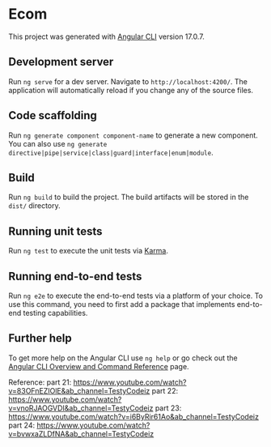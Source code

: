 # Ecom

This project was generated with [Angular CLI](https://github.com/angular/angular-cli) version 17.0.7.

## Development server

Run `ng serve` for a dev server. Navigate to `http://localhost:4200/`. The application will automatically reload if you change any of the source files.

## Code scaffolding

Run `ng generate component component-name` to generate a new component. You can also use `ng generate directive|pipe|service|class|guard|interface|enum|module`.

## Build

Run `ng build` to build the project. The build artifacts will be stored in the `dist/` directory.

## Running unit tests

Run `ng test` to execute the unit tests via [Karma](https://karma-runner.github.io).

## Running end-to-end tests

Run `ng e2e` to execute the end-to-end tests via a platform of your choice. To use this command, you need to first add a package that implements end-to-end testing capabilities.

## Further help

To get more help on the Angular CLI use `ng help` or go check out the [Angular CLI Overview and Command Reference](https://angular.io/cli) page.


Reference:
part 21: https://www.youtube.com/watch?v=83OFnEZIOlE&ab_channel=TestyCodeiz
part 22: https://www.youtube.com/watch?v=vnoRJAOGVDI&ab_channel=TestyCodeiz
part 23: https://www.youtube.com/watch?v=i6ByRir61Ao&ab_channel=TestyCodeiz
part 24: https://www.youtube.com/watch?v=bvwxaZLDfNA&ab_channel=TestyCodeiz